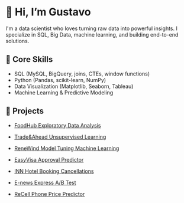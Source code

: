 # 👋 Hi, I’m Gustavo
I'm a data scientist who loves turning raw data into powerful insights. I specialize in SQL, Big Data, machine learning, and building end-to-end solutions.

## 🧠 Core Skills
- SQL (MySQL, BigQuery, joins, CTEs, window functions)
- Python (Pandas, scikit-learn, NumPy)
- Data Visualization (Matplotlib, Seaborn, Tableau)
- Machine Learning & Predictive Modeling

## 📁 Projects
- [FoodHub Exploratory Data Analysis](https://github.com/gustavopereda/FoodHub-Order-Analysis)
- [Trade&Ahead Unsupervised Learning](https://github.com/gustavopereda/Trade-Ahead-UnsupervisedLearning/tree/main) 
- [ReneWind Model Tuning Machine Learning](https://github.com/gustavopereda/WindTurbine-Maintenance-ML)
- [EasyVisa Approval Predictor](https://github.com/gustavopereda/EasyVisa-Approval-Predictor)
- [INN Hotel Booking Cancellations](https://github.com/gustavopereda/INNNHotels-SupervisedLearning)

- [E-news Express A/B Test](https://github.com/gustavopereda/ENews-A-B-Test)
- [ReCell Phone Price Predictor](https://github.com/gustavopereda/Trade-Ahead-UnsupervisedLearning)

<!--
**gustavopereda/gustavopereda** is a ✨ _special_ ✨ repository because its `README.md` (this file) appears on your GitHub profile.

Here are some ideas to get you started:

- 🔭 I’m currently working on ...
- 🌱 I’m currently learning ...
- 👯 I’m looking to collaborate on ...
- 🤔 I’m looking for help with ...
- 💬 Ask me about ...
- 📫 How to reach me: ...
- 😄 Pronouns: ...
- ⚡ Fun fact: ...
-->
